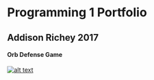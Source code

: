 # Programming 1 Portfolio
## Addison Richey 2017
#### Orb Defense Game
[![alt text](https://littlerichey.github.io/Programming1Portfolio2016-17/images/hack.png "Logo Title Text 1")](https://littlerichey.github.io/Programming1Portfolio2016-17/hacknslash)
